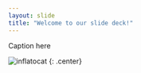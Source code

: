 ```yaml
---
layout: slide
title: "Welcome to our slide deck!"
---
```


Caption here

![inflatocat](https://octodex.github.com/images/inflatocat.png)
{: .center}
